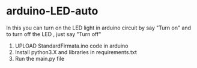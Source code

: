 # arduino-LED-auto
In this you can turn on the LED light in arduino circuit by say "Turn on" and to turn off the LED , just say "Turn off"

1) UPLOAD StandardFirmata.ino code in arduino
2) Install python3.X and libraries in requirements.txt
3) Run the main.py file
